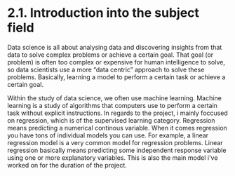 <h1>2.1. Introduction into the subject field</h1>

Data science is all about analysing data and discovering insights from that data to solve complex problems or achieve a certain goal. That goal (or problem) is often too complex or expensive for human intelligence to solve, so data scientists use a more “data centric” approach to solve these problems. Basically, learning a model to perform a certain task or achieve a certain goal.

Within the study of data science, we often use machine learning. Machine learning is a study of algorithms that computers use to perform a certain task without explicit instructions. In regards to the project, i mainly foccused on regression, which is of the supervised learning category. Regression means predicting a numerical continous variable. When it comes regression you have tons of individual models you can use. For example, a linear regression model is a very common model for regression problems. Linear regression basically means predicting some independent response variable using one or more explanatory variables. This is also the main model i've worked on for the duration of the project.





